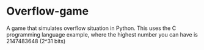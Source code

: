 # Overflow-game
A game that simulates overflow situation in Python.
This uses the C programming language example, where the highest number you can have is 2147483648 (2^31 bits)
